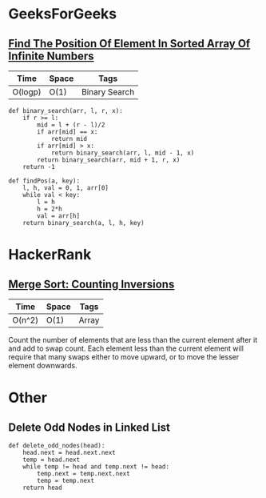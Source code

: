 # GeeksForGeeks

## [Find The Position Of Element In Sorted Array Of Infinite Numbers](https://www.geeksforgeeks.org/find-position-element-sorted-array-infinite-numbers/)

| Time    | Space    | Tags           |
|-------- | -------- | -------------- |
O(logp) | O(1) | Binary Search |

```python3
def binary_search(arr, l, r, x): 
    if r >= l: 
        mid = l + (r - l)/2
        if arr[mid] == x:
            return mid
        if arr[mid] > x:
            return binary_search(arr, l, mid - 1, x)
        return binary_search(arr, mid + 1, r, x)
    return -1
  
def findPos(a, key):
    l, h, val = 0, 1, arr[0] 
    while val < key: 
        l = h
        h = 2*h
        val = arr[h]
    return binary_search(a, l, h, key) 
```

# HackerRank

## [Merge Sort: Counting Inversions](https://www.hackerrank.com/challenges/ctci-merge-sort/problem)

| Time    | Space    | Tags           |
|-------- | -------- | -------------- |
O(n^2) | O(1) | Array |

Count the number of elements that are less than the current element after it and add to swap count. Each element less than the current element will require that many swaps either to move upward, or to move the lesser element downwards.

# Other

## Delete Odd Nodes in Linked List

```python3
def delete_odd_nodes(head):
    head.next = head.next.next
    temp = head.next
    while temp != head and temp.next != head:
        temp.next = temp.next.next
        temp = temp.next
    return head
```
